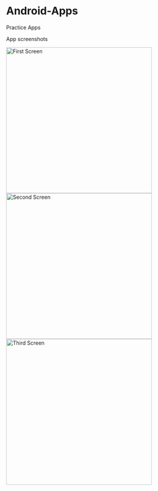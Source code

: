 # Android-Apps
Practice Apps



App screenshots




<img width="392" alt="First Screen" src="https://user-images.githubusercontent.com/31933712/57494226-42081e80-7296-11e9-93a0-05b99f1d4f20.png">

<img width="392" alt="Second Screen" src="https://user-images.githubusercontent.com/31933712/57494254-5ea45680-7296-11e9-9dff-8d84bf067b70.png">



<img width="392" alt="Third Screen" src="https://user-images.githubusercontent.com/31933712/57494250-59dfa280-7296-11e9-8c2c-4ff152e3e865.png">
